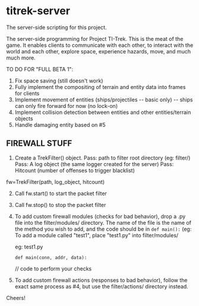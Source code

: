 # titrek-server
The server-side scripting for this project.

The server-side programming for Project TI-Trek. This is the meat of the game.
It enables clients to communicate with each other, to interact with the world and each other,
explore space, experience hazards, move, and much much more.


TO DO FOR "FULL BETA 1":
1) Fix space saving (still doesn't work)
2) Fully implement the compositing of terrain and entity data into frames for clients
3) Implement movement of entities (ships/projectiles -- basic only)
  -- ships can only fire forward for now (no lock-on)
4) Implement collision detection between entities and other entities/terrain objects
5) Handle damaging entity based on #5


## FIREWALL STUFF ##
1. Create a TrekFilter() object.
Pass: path to filter root directory (eg: filter/)
Pass: A log object (the same logger created for the server)
Pass: Hitcount (number of offenses to trigger blacklist)

fw=TrekFilter(path, log_object, hitcount)

2. Call fw.start() to start the packet filter
3. Call fw.stop() to stop the packet filter
4. To add custom firewall modules (checks for bad behavior), drop a .py file
   into the filter/modules/ directory. The name of the file is the name of 
   the method you wish to add, and the code should be in `def main():`
   (eg: To add a module called "test1", place "test1.py" into filter/modules/
   
   eg: test1.py

       def main(conn, addr, data):
	// code to perform your checks

5. To add custom firewall actions (responses to bad behavior), follow the
   exact same process as #4, but use the filter/actions/ directory instead.

Cheers!

